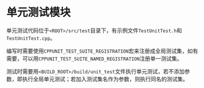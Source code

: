 单元测试模块 
===========

单元测试代码位于`<ROOT>/src/test`目录下，有示例文件`TestUnitTest.h`和`TestUnitTest.cpp`。

编写时需要使用`CPPUNIT_TEST_SUITE_REGISTRATION`宏来注册成全局测试集，如有需要，可以用`CPPUNIT_TEST_SUITE_NAMED_REGISTRATION`注册单一测试集。

测试时需要用`<BUILD_ROOT>/build/unit_test`文件执行单元测试，若不添加参数，即执行全局单元测试；若加入测试集名作为参数，则执行同名的测试集。
